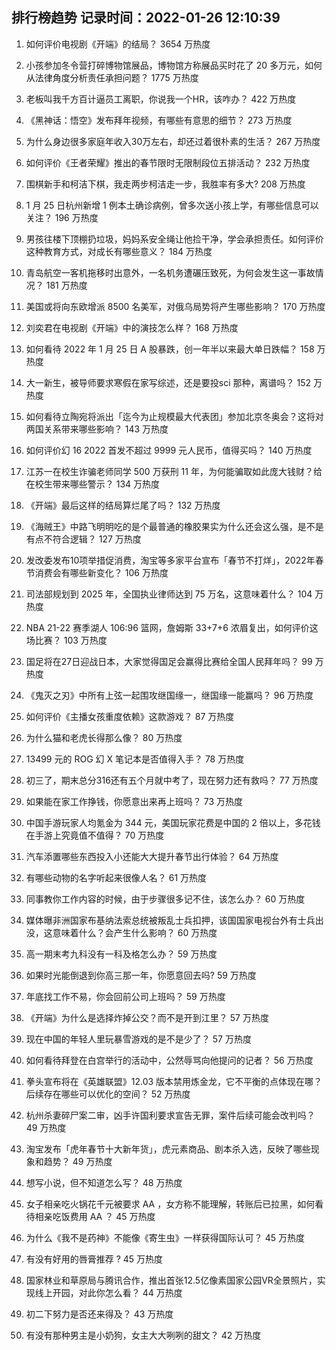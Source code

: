 
## 排行榜趋势 记录时间：2022-01-26 12:10:39
  
  1. 如何评价电视剧《开端》的结局？ 3654 万热度
    
  2. 小孩参加冬令营打碎博物馆展品，博物馆方称展品买时花了 20 多万元，如何从法律角度分析责任承担问题？ 1775 万热度
    
  3. 老板叫我千方百计逼员工离职，你说我一个HR，该咋办？ 422 万热度
    
  4. 《黑神话：悟空》发布拜年视频，有哪些有意思的细节？ 273 万热度
    
  5. 为什么身边很多家庭年收入30万左右，却还过着很朴素的生活？ 267 万热度
    
  6. 如何评价《王者荣耀》推出的春节限时无限制段位五排活动？ 232 万热度
    
  7. 围棋新手和柯洁下棋，我走两步柯洁走一步，我胜率有多大? 208 万热度
    
  8. 1 月 25 日杭州新增 1 例本土确诊病例，曾多次送小孩上学，有哪些信息可以关注？ 196 万热度
    
  9. 男孩往楼下顶棚扔垃圾，妈妈系安全绳让他捡干净，学会承担责任。如何评价这种教育方式，对成长有哪些意义？ 184 万热度
    
  10. 青岛航空一客机拖移时出意外，一名机务遭碾压致死，为何会发生这一事故情况？ 181 万热度
    
  11. 美国或将向东欧增派 8500 名美军，对俄乌局势将产生哪些影响？ 170 万热度
    
  12. 刘奕君在电视剧《开端》中的演技怎么样？ 168 万热度
    
  13. 如何看待 2022 年 1 月 25 日 A 股暴跌，创一年半以来最大单日跌幅？ 158 万热度
    
  14. 大一新生，被导师要求寒假在家写综述，还是要投sci 那种，离谱吗？ 152 万热度
    
  15. 如何看待立陶宛将派出「迄今为止规模最大代表团」参加北京冬奥会？这将对两国关系带来哪些影响？ 143 万热度
    
  16. 如何评价幻 16 2022 首发不超过 9999 元人民币，值得买吗？ 140 万热度
    
  17. 江苏一在校生诈骗老师同学 500 万获刑 11 年，为何能骗取如此庞大钱财？给在校生带来哪些警示？ 134 万热度
    
  18. 《开端》最后这样的结局算烂尾了吗？ 132 万热度
    
  19. 《海贼王》中路飞明明吃的是个最普通的橡胶果实为什么还会这么强，是不是有点不符合逻辑？ 127 万热度
    
  20. 发改委发布10项举措促消费，淘宝等多家平台宣布「春节不打烊」，2022年春节消费会有哪些新变化？ 106 万热度
    
  21. 司法部规划到 2025 年，全国执业律师达到 75 万名，这意味着什么？ 104 万热度
    
  22. NBA 21-22 赛季湖人 106:96 篮网，詹姆斯 33+7+6 浓眉复出，如何评价这场比赛？ 103 万热度
    
  23. 国足将在27日迎战日本，大家觉得国足会赢得比赛给全国人民拜年吗？ 99 万热度
    
  24. 《鬼灭之刃》中所有上弦一起围攻继国缘一，继国缘一能赢吗？ 96 万热度
    
  25. 如何评价《主播女孩重度依赖》这款游戏？ 87 万热度
    
  26. 为什么猫和老虎长得那么像？ 80 万热度
    
  27. 13499 元的 ROG 幻 X 笔记本是否值得入手？ 78 万热度
    
  28. 初三了，期末总分316还有五个月就中考了，现在努力还有救吗？ 77 万热度
    
  29. 如果能在家工作挣钱，你愿意出来再上班吗？ 73 万热度
    
  30. 中国手游玩家人均氪金为 344 元，美国玩家花费是中国的 2 倍以上，多花钱在手游上究竟值不值得？ 70 万热度
    
  31. 汽车添置哪些东西投入小还能大大提升春节出行体验？ 64 万热度
    
  32. 有哪些动物的名字听起来很像人名？ 61 万热度
    
  33. 同事教你工作内容的时候，由于步骤很多记不住，该怎么办？ 60 万热度
    
  34. 媒体曝非洲国家布基纳法索总统被叛乱士兵扣押，该国国家电视台外有士兵出没，这意味着什么？会产生什么影响？ 60 万热度
    
  35. 高一期末考九科没有一科及格怎么办？ 59 万热度
    
  36. 如果时光能倒退到你高三那一年，你愿意回去吗? 59 万热度
    
  37. 年底找工作不易，你会回前公司上班吗？ 59 万热度
    
  38. 《开端》为什么是选择炸掉公交？而不是开到江里？ 57 万热度
    
  39. 现在中国的年轻人里玩暴雪游戏的是不是少了？ 57 万热度
    
  40. 如何看待拜登在白宫举行的活动中，公然辱骂向他提问的记者？ 56 万热度
    
  41. 拳头宣布将在《英雄联盟》12.03 版本禁用炼金龙，它不平衡的点体现在哪？后续存在哪些可以优化的空间？ 52 万热度
    
  42. 杭州杀妻碎尸案二审，凶手许国利要求宣告无罪，案件后续可能会改判吗？ 49 万热度
    
  43. 淘宝发布「虎年春节十大新年货」，虎元素商品、剧本杀入选，反映了哪些现象和趋势？ 49 万热度
    
  44. 想写小说，但不知道怎么写？ 48 万热度
    
  45. 女子相亲吃火锅花千元被要求 AA ，女方称不能理解，转账后已拉黑，如何看待相亲吃饭费用 AA ？ 45 万热度
    
  46. 为什么《我不是药神》不能像《寄生虫》一样获得国际认可？ 45 万热度
    
  47. 有没有好用的唇膏推荐 ? 45 万热度
    
  48. 国家林业和草原局与腾讯合作，推出首张12.5亿像素国家公园VR全景照片，实现线上开园，对此你怎么看？ 44 万热度
    
  49. 初二下努力是否还来得及？ 43 万热度
    
  50. 有没有那种男主是小奶狗，女主大大咧咧的甜文？ 42 万热度
    